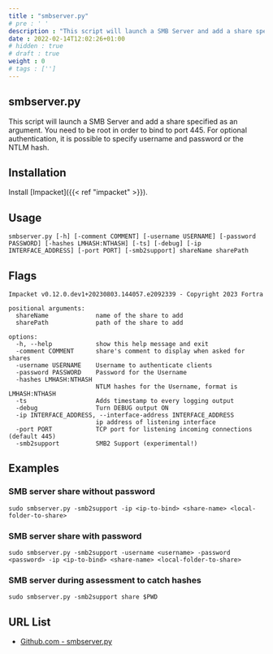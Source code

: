 ```yaml
---
title : "smbserver.py"
# pre : ' '
description : "This script will launch a SMB Server and add a share specified as an argument. You need to be root in order to bind to port 445. For optional authentication, it is possible to specify username and password or the NTLM hash."
date : 2022-02-14T12:02:26+01:00
# hidden : true
# draft : true
weight : 0
# tags : ['']
---
```


## smbserver.py

This script will launch a SMB Server and add a share specified as an argument. You need to be root in order to bind to port 445. For optional authentication, it is possible to specify username and password or the NTLM hash.

## Installation

Install [Impacket]({{< ref "impacket" >}}).

## Usage

```plain
smbserver.py [-h] [-comment COMMENT] [-username USERNAME] [-password PASSWORD] [-hashes LMHASH:NTHASH] [-ts] [-debug] [-ip INTERFACE_ADDRESS] [-port PORT] [-smb2support] shareName sharePath
```

## Flags

```plain
Impacket v0.12.0.dev1+20230803.144057.e2092339 - Copyright 2023 Fortra

positional arguments:
  shareName             name of the share to add
  sharePath             path of the share to add

options:
  -h, --help            show this help message and exit
  -comment COMMENT      share's comment to display when asked for shares
  -username USERNAME    Username to authenticate clients
  -password PASSWORD    Password for the Username
  -hashes LMHASH:NTHASH
                        NTLM hashes for the Username, format is LMHASH:NTHASH
  -ts                   Adds timestamp to every logging output
  -debug                Turn DEBUG output ON
  -ip INTERFACE_ADDRESS, --interface-address INTERFACE_ADDRESS
                        ip address of listening interface
  -port PORT            TCP port for listening incoming connections (default 445)
  -smb2support          SMB2 Support (experimental!)
```

## Examples

### SMB server share without password

```plain
sudo smbserver.py -smb2support -ip <ip-to-bind> <share-name> <local-folder-to-share>
```

### SMB server share with password

```plain
sudo smbserver.py -smb2support -username <username> -password <password> -ip <ip-to-bind> <share-name> <local-folder-to-share>
```

### SMB server during assessment to catch hashes

```plain
sudo smbserver.py -smb2support share $PWD
```

## URL List

- [Github.com - smbserver.py](https://github.com/fortra/impacket/blob/master/examples/smbserver.py)
